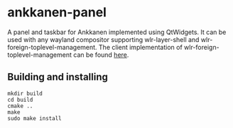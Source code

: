 # ankkanen-panel

A panel and taskbar for Ankkanen implemented using QtWidgets. It can be used with any wayland compositor supporting wlr-layer-shell and wlr-foreign-toplevel-management. The client implementation of wlr-foreign-toplevel-management can be found [here](https://github.com/ankkanen-de/qt6-foreign-toplevel-management).

## Building and installing

```
mkdir build
cd build
cmake ..
make
sudo make install
```
